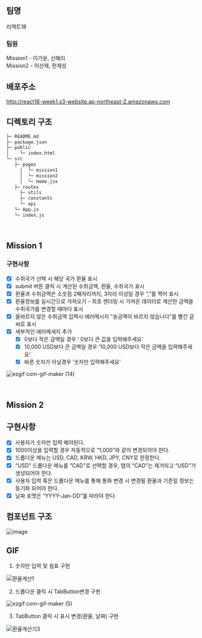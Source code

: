 ## 팀명
리액트18

### 팀원
Mission1 - 이가윤, 신혜리
<br>
Mission2 - 이선재, 한재성

## 배포주소
http://react18-week1.s3-website.ap-northeast-2.amazonaws.com

## 디렉토리 구조

```bash
├─ README.md
├─ package.json
├─ public
│	 └─ index.html
└─ src
   ├─ pages   
	 │	└─ mission1
 	 │	└─ mission2
	 │	└─ Home.jsx
   ├─ routes    
	 ├─ utils     
	 ├─ constants
	 └─ api
   └─ App.js
   └─ index.js
```
<br>

## Mission 1

### 구현사항

- [x]  수취국가 선택 시 해당 국가 환율 표시
- [x]  submit 버튼 클릭 시 계산된 수취금액, 환율, 수취국가 표시
- [x]  환율과 수취금액은 소숫점 2째자리까지, 3자리 이상일 경우 “,”를 찍어 표시
- [x]  환율정보를 실시간으로 가져오기 - 최초 렌더링 시 가져온 데이터로 계산한 금액을 수취국가를 변경할 때마다 표시
- [x]  올바르지 않은 수취금액 입력시 에러메시지 “송금액이 바르지 않습니다”를  빨간 글씨로 표시
- [x]  세부적인 에러메세지 추가
    - [x]  0보다 작은 금액일 경우 ‘ 0보다 큰 값을 입력해주세요’
    - [x]  10,000 USD보다 큰 금액일 경우 ‘10,000 USD보다 작은 금액을 입력해주세요’
    - [x]  바른 숫자가 아닐경우 ‘숫자만 입력해주세요’

![ezgif com-gif-maker (14)](https://user-images.githubusercontent.com/67543454/151036566-ff50da09-7eee-4243-8186-78ec9adc51b3.gif)


<br>

## Mission 2

## 구현사항

- [x]  사용자가 숫자만 입력 해야된다.
- [x]  1000이상을 입력할 경우 자동적으로 “1,000”와 같이 변경되어야 한다.
- [x]  드롭다운 메뉴는 USD, CAD, KRW, HKD, JPY, CNY로 한정한다.
- [x]  “USD” 드롭다운 메뉴를 “CAD”로 선택할 경우, 탭의 “CAD”는 제거되고 “USD”가 생성되어야 한다.
- [x]  사용자 입력 혹은 드롭다운 메뉴를 통해 통화 변경 시  변경될 환율과 기준일 정보는 동기화 되어야 한다.
- [x]  날짜 포맷은 “YYYY-Jan-DD”를 따라야 한다.

## 컴포넌트 구조
![image](https://user-images.githubusercontent.com/67543454/151036367-40e20048-0efc-446c-835f-6e5ad9a93c3b.png)

## GIF

1. 숫자만 입력 및 쉼표 구현

![환율계산1](https://user-images.githubusercontent.com/67543454/151036246-3ea95aaf-2321-456d-b070-b529f656917d.gif)

    
2. 드롭다운 클릭 시 TabButton변경 구현

![ezgif com-gif-maker (5)](https://user-images.githubusercontent.com/67543454/151036333-efba5d3b-b0ed-4711-aae4-e11695bf5933.gif)

    
3. TabButton 클릭 시 표시 변경(환율, 날짜) 구현

![환율계산기3](https://user-images.githubusercontent.com/67543454/151036286-dba2bbc8-ec12-4150-9daa-9044351ade16.gif)

